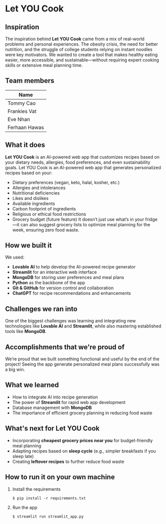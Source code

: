 # Let YOU Cook  

## Inspiration  
The inspiration behind **Let YOU Cook** came from a mix of real-world problems and personal experiences. The obesity crisis, the need for better nutrition, and the struggle of college students relying on instant noodles were key motivators. We wanted to create a tool that makes healthy eating easier, more accessible, and sustainable—without requiring expert cooking skills or extensive meal planning time.

## Team members

| Name               |
| ------------------ |
| Tommy Cao          |
| Frankies Vat         |
| Eve Nhan         |
| Ferhaan Hawas     |

## What it does  
**Let YOU Cook** is an AI-powered web app that customizes recipes based on your dietary needs, allergies, food preferences, and even sustainability goals. Let YOU Cook is an AI-powered web app that generates personalized recipes based on your:
- Dietary preferences (vegan, keto, halal, kosher, etc.)
- Allergies and intolerances
- Nutritional deficiencies
- Likes and dislikes
- Available ingredients
- Carbon footprint of ingredients
- Religious or ethical food restrictions
- Grocery budget (future feature)
It doesn’t just use what’s in your fridge—it can also suggest grocery lists to optimize meal planning for the week, ensuring zero food waste.

## How we built it  
We used:  
- **Lovable AI** to help develop the AI-powered recipe generator  
- **Streamlit** for an interactive web interface  
- **MongoDB** for storing user preferences and meal plans  
- **Python** as the backbone of the app  
- **Git & GitHub** for version control and collaboration  
- **ChatGPT** for recipe recommendations and enhancements  

## Challenges we ran into  
One of the biggest challenges was learning and integrating new technologies like **Lovable AI** and **Streamlit**, while also mastering established tools like **MongoDB**.  

## Accomplishments that we're proud of  
We’re proud that we built something functional and useful by the end of the project! Seeing the app generate personalized meal plans successfully was a big win.  

## What we learned  
- How to integrate AI into recipe generation  
- The power of **Streamlit** for rapid web app development  
- Database management with **MongoDB**  
- The importance of efficient grocery planning in reducing food waste  

## What's next for Let YOU Cook  
- Incorporating **cheapest grocery prices near you** for budget-friendly meal planning  
- Adapting recipes based on **sleep cycle** (e.g., simpler breakfasts if you sleep late)  
- Creating **leftover recipes** to further reduce food waste  


## How to run it on your own machine

1. Install the requirements

   ```
   $ pip install -r requirements.txt
   ```

2. Run the app

   ```
   $ streamlit run streamlit_app.py
   ```
